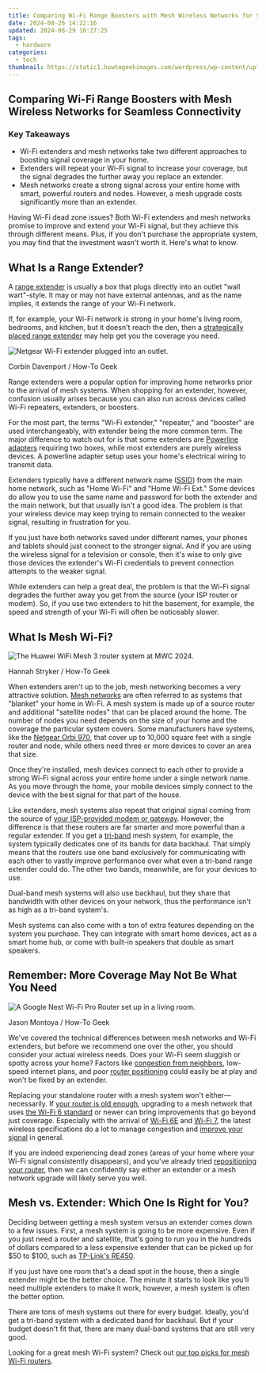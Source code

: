 ```yaml
---
title: Comparing Wi-Fi Range Boosters with Mesh Wireless Networks for Seamless Connectivity
date: 2024-08-26 14:22:16
updated: 2024-08-29 10:27:25
tags:
  - hardware
categories:
  - tech
thumbnail: https://static1.howtogeekimages.com/wordpress/wp-content/uploads/2024/04/a-wi-fi-extender-on-the-wall-and-three-mesh-routers-above-the-desk.jpg
---
```


## Comparing Wi-Fi Range Boosters with Mesh Wireless Networks for Seamless Connectivity

### Key Takeaways

* Wi-Fi extenders and mesh networks take two different approaches to boosting signal coverage in your home.
* Extenders will repeat your Wi-Fi signal to increase your coverage, but the signal degrades the further away you replace an extender.
* Mesh networks create a strong signal across your entire home with smart, powerful routers and nodes. However, a mesh upgrade costs significantly more than an extender.

 Having Wi-Fi dead zone issues? Both Wi-Fi extenders and mesh networks promise to improve and extend your Wi-Fi signal, but they achieve this through different means. Plus, if you don't purchase the appropriate system, you may find that the investment wasn't worth it. Here's what to know.

##  What Is a Range Extender?

 A [range extender](https://howto.techidaily.com/how-to-resolve-oppo-a1x-5g-screen-not-working-drfone-by-drfone-fix-android-problems-fix-android-problems/) is usually a box that plugs directly into an outlet "wall wart"-style. It may or may not have external antennas, and as the name implies, it extends the range of your Wi-Fi network.

 If, for example, your Wi-Fi network is strong in your home's living room, bedrooms, and kitchen, but it doesn't reach the den, then a [strategically placed range extender](https://instagram-videos.techidaily.com/in-2024-transform-your-photos-to-slideshow/) may help get you the coverage you need.

![Netgear Wi-Fi extender plugged into an outlet.](https://static1.howtogeekimages.com/wordpress/wp-content/uploads/2024/04/52863851717_b8af244d25_o.jpg) 

Corbin Davenport / How-To Geek

 Range extenders were a popular option for improving home networks prior to the arrival of mesh systems. When shopping for an extender, however, confusion usually arises because you can also run across devices called Wi-Fi repeaters, extenders, or boosters.

 For the most part, the terms "Wi-Fi extender," "repeater," and "booster" are used interchangeably, with extender being the more common term. The major difference to watch out for is that some extenders are [Powerline adapters](https://android-transfer.techidaily.com/in-2024-how-to-transfer-contacts-from-motorola-moto-g23-to-phone-drfone-by-drfone-transfer-from-android-transfer-from-android/) requiring two boxes, while most extenders are purely wireless devices. A powerline adapter setup uses your home's electrical wiring to transmit data.

 Extenders typically have a different network name ([SSID](https://android-frp.techidaily.com/how-to-bypass-google-frp-lock-from-poco-c65-devices-by-drfone-android/)) from the main home network, such as "Home Wi-Fi" and "Home Wi-Fi Ext." Some devices do allow you to use the same name and password for both the extender and the main network, but that usually isn't a good idea. The problem is that your wireless device may keep trying to remain connected to the weaker signal, resulting in frustration for you.

 If you just have both networks saved under different names, your phones and tablets should just connect to the stronger signal. And if you are using the wireless signal for a television or console, then it's wise to only give those devices the extender's Wi-Fi credentials to prevent connection attempts to the weaker signal.

 While extenders can help a great deal, the problem is that the Wi-Fi signal degrades the further away you get from the source (your ISP router or modem). So, if you use two extenders to hit the basement, for example, the speed and strength of your Wi-Fi will often be noticeably slower.

##  What Is Mesh Wi-Fi?

![The Huawei WiFi Mesh 3 router system at MWC 2024.](https://static1.howtogeekimages.com/wordpress/wp-content/uploads/2024/04/53575399636_dd42c21423_o.jpg) 

Hannah Stryker / How-To Geek

 When extenders aren't up to the job, mesh networking becomes a very attractive solution. [Mesh networks](https://extra-lessons.techidaily.com/manipulating-media-with-mastery-tools/) are often referred to as systems that "blanket" your home in Wi-Fi. A mesh system is made up of a source router and additional "satellite nodes" that can be placed around the home. The number of nodes you need depends on the size of your home and the coverage the particular system covers. Some manufacturers have systems, like the [Netgear Orbi 970](https://win-able.techidaily.com/fixing-frame-rate-issues-in-dying-light-2-how-to-improve-pc-gaming-performance/), that cover up to 10,000 square feet with a single router and node, while others need three or more devices to cover an area that size.

 Once they're installed, mesh devices connect to each other to provide a strong Wi-Fi signal across your entire home under a single network name. As you move through the home, your mobile devices simply connect to the device with the best signal for that part of the house.

 Like extenders, mesh systems also repeat that original signal coming from the source of [your ISP-provided modem or gateway](https://youtube-clips.techidaily.com/cutting-edge-identifying-the-best-10-free-online-art-schools-on-youtube/). However, the difference is that these routers are far smarter and more powerful than a regular extender. If you get a [tri-band](https://blog-min.techidaily.com/how-to-recover-old-music-from-your-motorola-by-fonelab-android-recover-music/) mesh system, for example, the system typically dedicates one of its bands for data backhaul. That simply means that the routers use one band exclusively for communicating with each other to vastly improve performance over what even a tri-band range extender could do. The other two bands, meanwhile, are for your devices to use.

 Dual-band mesh systems will also use backhaul, but they share that bandwidth with other devices on your network, thus the performance isn't as high as a tri-band system's.

 Mesh systems can also come with a ton of extra features depending on the system you purchase. They can integrate with smart home devices, act as a smart home hub, or come with built-in speakers that double as smart speakers.

##  Remember: More Coverage May Not Be What You Need

![A Google Nest Wi-Fi Pro Router set up in a living room.](https://static1.howtogeekimages.com/wordpress/wp-content/uploads/2024/04/52832710143_8c91abac05_o.jpg) 

Jason Montoya / How-To Geek

 We've covered the technical differences between mesh networks and Wi-Fi extenders, but before we recommend one over the other, you should consider your actual wireless needs. Does your Wi-Fi seem sluggish or spotty across your home? Factors like [congestion from neighbors](https://fake-location.techidaily.com/the-best-8-vpn-hardware-devices-reviewed-on-motorola-moto-g24-drfone-by-drfone-virtual-android/), low-speed internet plans, and poor [router positioning](https://android-pokemon-go.techidaily.com/in-2024-ways-to-trade-pokemon-go-from-far-away-on-nokia-130-music-drfone-by-drfone-virtual-android/) could easily be at play and won't be fixed by an extender.

 Replacing your standalone router with a mesh system won't either—necessarily. If [your router is old enough](https://facebook-video-recording.techidaily.com/new-2023-play-facebook-videos-on-tv-for-2024/), upgrading to a mesh network that uses [the Wi-Fi 6 standard](https://buynow-info.techidaily.com/getting-the-most-out-of-your-new-echo-dot-3rd-gen-a-comprehensive-breakdown-for-seamless-alexa-integration/) or newer can bring improvements that go beyond just coverage. Especially with the arrival of [Wi-Fi 6E](https://youtube-sure.techidaily.com/024-approved-the-top-20-gags-and-laughter-on-youtube-for-downtime-delight/) and [Wi-Fi 7](https://win-solutions.techidaily.com/fix-starfields-unwanted-behavior-no-more-pc-freezing-or-crashing-moments/), the latest wireless specifications do a lot to manage congestion and [improve your signal](https://facebook-video-content.techidaily.com/updated-the-dawn-of-a-new-era-key-fb-ad-trends-arriving-for-2024/) in general.

 If you are indeed experiencing dead zones (areas of your home where your Wi-Fi signal consistently disappears), and you've already tried [repositioning your router](https://screen-recording.techidaily.com/new-2024-approved-enhancing-iphone-7-screen-record-capabilities/), then we can confidently say either an extender or a mesh network upgrade will likely serve you well.

##  Mesh vs. Extender: Which One Is Right for You?

 Deciding between getting a mesh system versus an extender comes down to a few issues. First, a mesh system is going to be more expensive. Even if you just need a router and satellite, that's going to run you in the hundreds of dollars compared to a less expensive extender that can be picked up for $50 to $100, such as [TP-Link's RE450](https://www.amazon.com/gp/product/B010S6SG3S?tag=hotoge-20&ascsubtag=UUhtgUeUpU210463&asc%5Frefurl=https%3A%2F%2Fwww.howtogeek.com%2F714781%2Fwi-fi-extender-vs-mesh-network%2F&asc%5Fcampaign=Evergreen).

 If you just have one room that's a dead spot in the house, then a single extender might be the better choice. The minute it starts to look like you'll need multiple extenders to make it work, however, a mesh system is often the better option.

 There are tons of mesh systems out there for every budget. Ideally, you'd get a tri-band system with a dedicated band for backhaul. But if your budget doesn't fit that, there are many dual-band systems that are still very good.

 Looking for a great mesh Wi-Fi system? Check out [our top picks for mesh Wi-Fi routers](https://tiktok-clips.techidaily.com/2024-approved-rapid-tiktok-downloads-flawless-mp4-format-conversions/).

<ins class="adsbygoogle"
     style="display:block"
     data-ad-format="autorelaxed"
     data-ad-client="ca-pub-7571918770474297"
     data-ad-slot="1223367746"></ins>



<ins class="adsbygoogle"
     style="display:block"
     data-ad-client="ca-pub-7571918770474297"
     data-ad-slot="8358498916"
     data-ad-format="auto"
     data-full-width-responsive="true"></ins>
